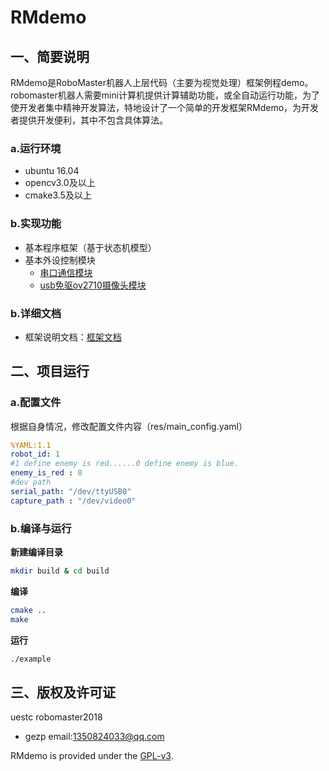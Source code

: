 # RMdemo

## 一、简要说明

RMdemo是RoboMaster机器人上层代码（主要为视觉处理）框架例程demo。robomaster机器人需要mini计算机提供计算辅助功能，或全自动运行功能，为了使开发者集中精神开发算法，特地设计了一个简单的开发框架RMdemo，为开发者提供开发便利，其中不包含具体算法。

### a.运行环境

* ubuntu 16.04
* opencv3.0及以上
* cmake3.5及以上

### b.实现功能

* 基本程序框架（基于状态机模型）
* 基本外设控制模块
  * [串口通信模块](libHardWare/serialPort)
  * [usb免驱ov2710摄像头模块](libHardWare/usbCapture)

### b.详细文档

* 框架说明文档：[框架文档](doc/framework_CN.md)

## 二、项目运行

### a.配置文件

根据自身情况，修改配置文件内容（res/main_config.yaml）

```yaml
%YAML:1.1
robot_id: 1
#1 define enemy is red......0 define enemy is blue.
enemy_is_red : 0
#dev path
serial_path: "/dev/ttyUSB0"
capture_path : "/dev/video0"
```

### b.编译与运行

**新建编译目录**

```bash
mkdir build & cd build
```

**编译**

```bash
cmake ..
make 
```

**运行**

```bash
./example
```


## 三、版权及许可证

uestc robomaster2018

* gezp email:1350824033@qq.com

RMdemo is provided under the [GPL-v3](COPYING).

